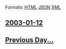 
Formats: [HTML](2003/01/12/index.html)  [JSON](2003/01/12/index.json)  [XML](2003/01/12/index.xml)  

## [2003-01-12](/news/2003/01/12/index.md)

## [Previous Day...](/news/2003/01/11/index.md)

